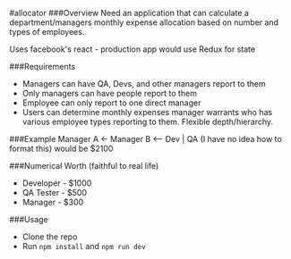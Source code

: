 #allocator
###Overview
Need an application that can calculate a department/managers monthly expense allocation based on number and types of employees. 

Uses facebook's react - production app would use Redux for state

###Requirements
- Managers can have QA, Devs, and other managers report to them
- Only managers can have people report to them
- Employee can only report to one direct manager
- Users can determine monthly expenses manager warrants who has various employee types reporting to them. Flexible depth/hierarchy.

###Example
Manager A <- Manager B <-- Dev | QA (I have no idea how to format this) would be $2100

###Numerical Worth (faithful to real life)
- Developer - $1000
- QA Tester - $500
- Manager - $300

###Usage
- Clone the repo
- Run `npm install` and `npm run dev`